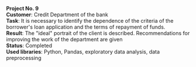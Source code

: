 <b>Project No. 9</b>
<br><b>Customer</b>: Credit Department of the bank
<br><b>Task</b>: It is necessary to identify the dependence of the criteria of the borrower's loan application and the terms of repayment of funds.
<br><b>Result</b>: The "ideal" portrait of the client is described. Recommendations for improving the work of the department are given
<br><b>Status</b>: Completed
<br><b>Used libraries</b>: Python, Pandas, exploratory data analysis, data preprocessing

